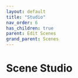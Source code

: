 ```yaml
---
layout: default
title: "Studio"
nav_order: 6
has_children: true
parent: Edit Scenes
grand_parent: Scenes
---
```


# Scene Studio
